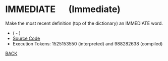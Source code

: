 # IMMEDIATE &emsp; (Immediate)
Make the most recent definition (top of the dictionary) an IMMEDIATE word.
* ( - )
* [Source Code](../words/core/Immediate.cs)
* Execution Tokens: 1525153550 (interpreted) and 988282638 (compiled)


[BACK](builtins.md#Immediate)
